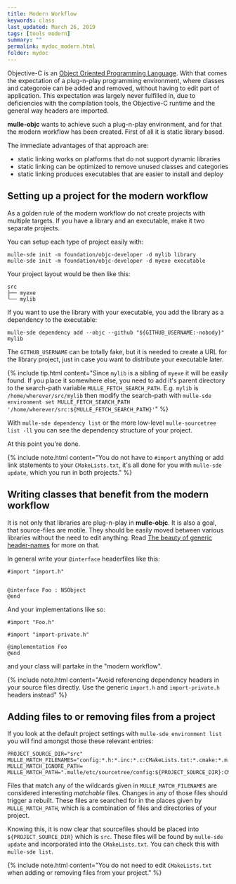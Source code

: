```yaml
---
title: Modern Workflow
keywords: class
last_updated: March 26, 2019
tags: [tools modern]
summary: ""
permalink: mydoc_modern.html
folder: mydoc
---
```


Objective-C is an [Object Oriented Programming Language](https://en.wikipedia.org/wiki/Object-oriented_programming).
With that comes the expectation of a plug-n-play programming environment,
where classes and categoroie can be added and removed, without having to
edit part of application. This expectation was largely never fulfilled in,
due to deficiencies with the compilation tools, the Objective-C runtime and
the general way headers are imported.

**mulle-objc** wants to achieve such a plug-n-play environment, and for that the
modern workflow has been created. First of all it is static library based.

The immediate advantages of that approach are:

* static linking works on platforms that do not support dynamic libraries
* static linking can be optimized to remove unused classes and categories
* static linking produces executables that are easier to install and deploy


## Setting up a project for the modern workflow

As a golden rule of the modern workflow do not create projects
with multiple targets. If you have a library and an executable, make it two
separate projects.

You can setup each type of project easily with:

```
mulle-sde init -m foundation/objc-developer -d mylib library
mulle-sde init -m foundation/objc-developer -d myexe executable
```

Your project layout would be then like this:

```
src
├── myexe
└── mylib
```

If you want to use the library with your executable, you add the library as a
dependency to the executable:

```
mulle-sde dependency add --objc --github "${GITHUB_USERNAME:-nobody}" mylib
```

The `GITHUB_USERNAME` can be totally fake, but it is needed to create a URL
for the library project, just in case you want to distribute your executable
later.


{% include tip.html content="Since `mylib` is a sibling of `myexe` it
will be easily found. If you place it somewhere else, you need to add it's
parent directory to the search-path variable `MULLE_FETCH_SEARCH_PATH`.
E.g. `mylib` is `/home/wherever/src/mylib` then modify the search-path with `mulle-sde environment set MULLE_FETCH_SEARCH_PATH '/home/wherever/src:${MULLE_FETCH_SEARCH_PATH}'`" %}


With `mulle-sde dependency list` or the more low-level `mulle-sourcetree list -ll`
you can see the dependency structure of your project.

At this point you're done.

{% include note.html content="You do not have to `#import` anything or add link
statements to your `CMakeLists.txt`, it's all done for you with
`mulle-sde update`, which you run in both projects." %}

## Writing classes that benefit from the modern workflow

It is not only that libraries are plug-n-play in **mulle-objc**. It is also
a goal, that source-files are motile. They should be easily moved between
various libraries without the need to edit anything. Read [The beauty of generic header-names](https://www.mulle-kybernetik.com/weblog/2019/beauty_of_generic_headers.html) for more on that.

In general write your `@interface` headerfiles like this:

```
#import "import.h"


@interface Foo : NSObject
@end
```

And your implementations like so:

```
#import "Foo.h"

#import "import-private.h"

@implementation Foo
@end
```

and your class will partake in the "modern workflow".

{% include note.html content="Avoid referencing dependency headers in your source files directly. Use the generic `import.h` and `import-private.h` headers instead" %}


## Adding files to or removing files from a project

If you look at the default project settings with `mulle-sde environment list`
you will find amongst those these relevant entries:

```
PROJECT_SOURCE_DIR="src"
MULLE_MATCH_FILENAMES="config:*.h:*.inc:*.c:CMakeLists.txt:*.cmake:*.m:*.aam"
MULLE_MATCH_IGNORE_PATH=
MULLE_MATCH_PATH=".mulle/etc/sourcetree/config:${PROJECT_SOURCE_DIR}:CMakeLists.txt:cmake"
```

Files that match any of the wildcards given in `MULLE_MATCH_FILENAMES` are
considered interesting *matchable* files. Changes in any of those files
should trigger a rebuilt. These files are searched for in the places given by
`MULLE_MATCH_PATH`, which is a combination of files and directories of your
project.

Knowing this, it is now clear that sourcefiles should be placed into
`${PROJECT_SOURCE_DIR}` which is `src`. These files will be found by
`mulle-sde update` and incorporated into the `CMakeLists.txt`. You can check
this with `mulle-sde list`.

{% include note.html content="You do not need to edit `CMakeLists.txt` when
adding or removing files from your project." %}


